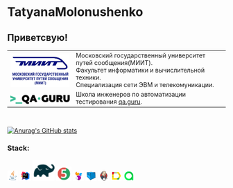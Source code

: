 # TatyanaMolonushenko

## Приветсвую!

<table width="100%" border='0'>
   <tr> 
    <td width="30%" valign="bottom"><img src="src/images/miit.jpg">
</td><td valign="middle">Московский государственный университет путей сообщения(МИИТ).</br>Факультет информатики и вычислительной техники.</br>Специализация сети ЭВМ и телекомуникации.</td></tr>

 <tr><td width="30%" valign="bottom"><img src="src/images/qaguru.png"></td><td valign="middle">Школа инженеров по автоматизации тестирования <a target="_blank" href="https://qa.guru">qa.guru</a>.</td></tr>
   </tr>
  </table>
  </br>


[![Anurag's GitHub stats](https://github-readme-stats.vercel.app/api?username=TMolonushenko)](https://github.com/TatyanaMolonushenko/github-readme-stats)

### Stack:
<p>
<img width="5%" title="Java" src="src/icons/Java.png">
<img width="5%" title="IntelliJ IDEA" src="src/icons/Intelij_IDEA.png">
<img width="10%" title="Gradle" src="src/icons/Gradle.png">
<img width="7%" title="JUnit5" src="src/icons/JUnit5.png">
<img width="5%" title="Selenide" src="src/icons/Selenide.png">
<img width="5%" title="Selenoid" src="src/icons/Selenoid.png">
  <img width="5%" title="Jenkins" src="src/icons/Jenkins.png">
<img width="5%" title="Allure Report" src="src/icons/Allure_Report.png">
<img width="5%" title="Allure TestOps" src="src/icons/AllureTestOps.png">
</p>





<!--
**TMolonushenko/TMolonushenko** is a ✨ _special_ ✨ repository because its `README.md` (this file) appears on your GitHub profile.

Here are some ideas to get you started:

- 🔭 I’m currently working on ...
- 🌱 I’m currently learning ...
- 👯 I’m looking to collaborate on ...
- 🤔 I’m looking for help with ...
- 💬 Ask me about ...
- 📫 How to reach me: ...
- 😄 Pronouns: ...
- ⚡ Fun fact: ...
-->
